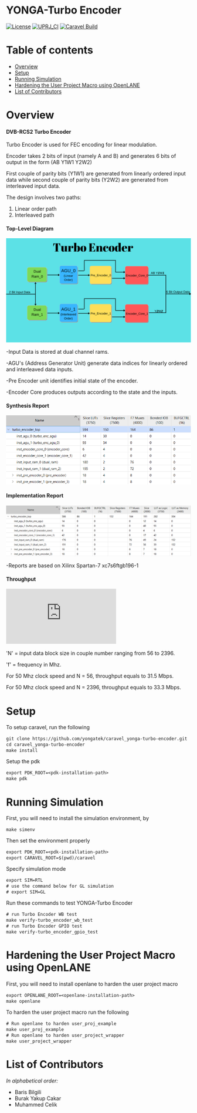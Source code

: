 # YONGA-Turbo Encoder

[![License](https://img.shields.io/badge/License-Apache%202.0-blue.svg)](https://opensource.org/licenses/Apache-2.0) [![UPRJ_CI](https://github.com/efabless/caravel_project_example/actions/workflows/user_project_ci.yml/badge.svg)](https://github.com/efabless/caravel_project_example/actions/workflows/user_project_ci.yml) [![Caravel Build](https://github.com/efabless/caravel_project_example/actions/workflows/caravel_build.yml/badge.svg)](https://github.com/efabless/caravel_project_example/actions/workflows/caravel_build.yml)

Table of contents
=================

- [Overview](#overview)
- [Setup](#setup)
- [Running Simulation](#running-simulation)
- [Hardening the User Project Macro using OpenLANE](#hardening-the-user-project-macro-using-openlane)
- [List of Contributors](#list-of-contributors)

Overview
========
#### DVB-RCS2 Turbo Encoder

Turbo Encoder is used for FEC encoding for linear modulation.

Encoder takes 2 bits of input (namely A and B) and generates 6 bits of output in the form (AB Y1W1 Y2W2)

First couple of parity bits (Y1W1) are generated from linearly ordered input data while second couple of parity bits (Y2W2) are generated from interleaved input data.

The design involves two paths: 
1) Linear order path
2) Interleaved path

#### Top-Level Diagram
![alt text](docs/images/encoder_schematic.png)

-Input Data is stored at dual channel rams. 

-AGU's (Address Generator Unit) generate data indices for linearly ordered and interleaved data inputs.

-Pre Encoder unit identifies initial state of the encoder.

-Encoder Core produces outputs according to the state and the inputs.

#### Synthesis Report
![alt text](docs/images/synt_encoder.png)

#### Implementation Report
![alt text](docs/images/imp_encoder.png)

-Reports are based on Xilinx Spartan-7 xc7s6ftgb196-1


#### Throughput
![equation](http://www.sciweavers.org/tex2img.php?eq=%5Cfrac%7B2%2AN%7D%7B3%2AN%2B10%7D%20%2A%20f&bc=White&fc=Black&im=jpg&fs=12&ff=arev&edit=0)

'N' = input data block size in couple number ranging from 56 to 2396.

'f' = frequency in Mhz.

For 50 Mhz clock speed and N = 56, throughput equals to 31.5 Mbps.

For 50 Mhz clock speed and N = 2396, throughput equals to 33.3 Mbps.

Setup
========
To setup caravel, run the following
```
git clone https://github.com/yongatek/caravel_yonga-turbo-encoder.git
cd caravel_yonga-turbo-encoder
make install
```
Setup the pdk
```
export PDK_ROOT=<pdk-installation-path>
make pdk
```

Running Simulation
========
First, you will need to install the simulation environment, by
```
make simenv
```
Then set the environment properly
```
export PDK_ROOT=<pdk-installation-path>
export CARAVEL_ROOT=$(pwd)/caravel
```
Specify simulation mode
```
export SIM=RTL
# use the command below for GL simulation
# export SIM=GL
```
Run these commands to test YONGA-Turbo Encoder
```
# run Turbo Encoder WB test
make verify-turbo_encoder_wb_test
# run Turbo Encoder GPIO test
make verify-turbo_encoder_gpio_test
```

Hardening the User Project Macro using OpenLANE
========
First, you will need to install openlane to harden the user project macro
```
export OPENLANE_ROOT=<openlane-installation-path>
make openlane
```
To harden the user project macro run the following
```
# Run openlane to harden user_proj_example
make user_proj_example
# Run openlane to harden user_project_wrapper
make user_project_wrapper
```
List of Contributors
=================================

*In alphabetical order:*

- Baris Bilgili
- Burak Yakup Cakar
- Muhammed Celik
